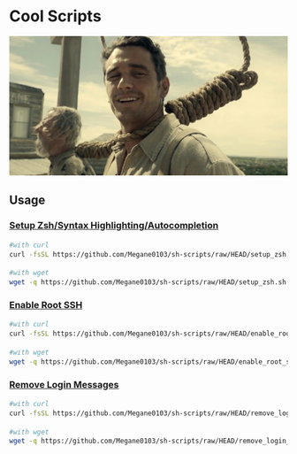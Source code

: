 # Cool Scripts


![meme](meme.png)


## Usage

### [Setup Zsh/Syntax Highlighting/Autocompletion](setup_zsh.sh)

```sh
#with curl
curl -fsSL https://github.com/Megane0103/sh-scripts/raw/HEAD/setup_zsh.sh | bash

#with wget
wget -q https://github.com/Megane0103/sh-scripts/raw/HEAD/setup_zsh.sh -O- | bash
```

### [Enable Root SSH](enable_root_ssh.sh)

```sh
#with curl
curl -fsSL https://github.com/Megane0103/sh-scripts/raw/HEAD/enable_root_ssh.sh | bash

#with wget
wget -q https://github.com/Megane0103/sh-scripts/raw/HEAD/enable_root_ssh.sh -O- | bash
```

### [Remove Login Messages](remove_login_messages.sh)

```sh
#with curl
curl -fsSL https://github.com/Megane0103/sh-scripts/raw/HEAD/remove_login_messages.sh | bash

#with wget
wget -q https://github.com/Megane0103/sh-scripts/raw/HEAD/remove_login_messages.sh -O- | bash
```

```

